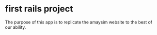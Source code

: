 # first rails project

The purpose of this app is to replicate the amaysim website to the best of our ability.
